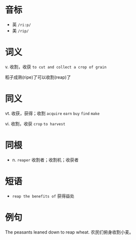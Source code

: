# 音标

- 英 `/ri:p/`
- 美 `/rip/`

# 词义

v. 收割，收获
`to cut and collect a crop of grain`



稻子成熟(ripe)了可以收割(reap)了

# 同义

vt. 收获，获得；收割
`acquire` `earn` `buy` `find` `make`

vi. 收割，收获
`crop` `to harvest`

# 同根

- n. `reaper` 收割者；收割机；收获者

# 短语

- `reap the benefits of` 获得益处

# 例句

The peasants leaned down to reap wheat.
农民们俯身收割小麦。


